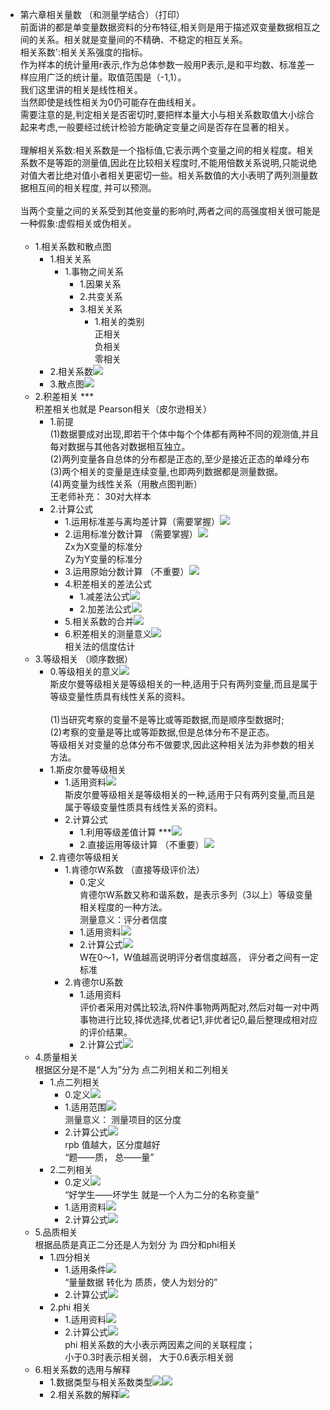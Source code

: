 -   第六章相关量数 （和测量学结合）（打印）  
    前面讲的都是单变量数据资料的分布特征,相关则是用于描述双变量数据相互之间的关系。相关就是变量间的不精确、不稳定的相互关系。  
    相关系数':相关关系强度的指标。  
    ​作为样本的统计量用r表示,作为总体参数一般用P表示,是和平均数、标准差一样应用广泛的统计量。取值范围是（-1,1）。  
    ​我们这里讲的相关是线性相关。  
    ​当然即使是线性相关为0仍可能存在曲线相关。  
    ​需要注意的是,判定相关是否密切时,要把样本量大小与相关系数取值大小综合起来考虑,一般要经过统计检验方能确定变量之间是否存在显著的相关。  
    ​  
    理解相关系数:相关系数是一个指标值,它表示两个变量之间的相关程度。相关系数不是等距的测量值,因此在比较相关程度时,不能用倍数关系说明,只能说绝对值大者比绝对值小者相关更密切一些。相关系数值的大小表明了两列测量数据相互间的相关程度, 并可以预测。  
    ​  
    当两个变量之间的关系受到其他变量的影响时,两者之间的高强度相关很可能是一种假象:虚假相关或伪相关。  
    ​
    -   1.相关系数和散点图  
        -   1.相关关系  
            -   1.事物之间关系  
                -   1.因果关系  
                -   2.共变关系  
                -   3.相关关系  
                    -   1.相关的类别  
                        正相关  
                        负相关  
                        零相关​
        -   2.相关系数![](https://api2.mubu.com/v3/document_image/a581c49f-d4a4-494c-abe9-6042e5592793-3785873.jpg)  
        -   3.散点图![](https://api2.mubu.com/v3/document_image/1ae47ebe-b71c-4717-a3f7-0f66fde0aa42-3785873.jpg)  
    -   2.积差相关 ***  
        积差相关也就是 Pearson相关（皮尔逊相关）
        -   1.前提  
            (1)数据要成对出现,即若干个体中每个个体都有两种不同的观测值,并且每对数据与其他各对数据相互独立。  
            (2)两列变量各自总体的分布都是正态的,至少是接近正态的单峰分布  
            (3)两个相关的变量是连续变量,也即两列数据都是测量数据。  
            (4)两变量为线性关系（用散点图判断）  
            王老师补充： 30对大样本​  
        -   2.计算公式  
            -   1.运用标准差与离均差计算（需要掌握）![](https://api2.mubu.com/v3/document_image/a3e0b788-634d-4c34-a557-fad28db1ad7c-3785873.jpg)  
            -   2.运用标准分数计算 （需要掌握）![](https://api2.mubu.com/v3/document_image/ad019fd1-9e7d-4337-b577-e4ae04f15824-3785873.jpg)  
                Zx为X变量的标准分  
                Zy为Y变量的标准分​
            -   3.运用原始分数计算 （不重要）![](https://api2.mubu.com/v3/document_image/77bddaa7-2f2d-48d8-b1b6-93c8def4e63c-3785873.jpg)  
            -   4.积差相关的差法公式  
                -   1.减差法公式![](https://api2.mubu.com/v3/document_image/4b0257c6-4103-4e3d-b46d-0d703f5104a4-3785873.jpg)  
                -   2.加差法公式![](https://api2.mubu.com/v3/document_image/93cf465c-fd8c-4ad2-b9c9-1b237c524e51-3785873.jpg)  
            -   5.相关系数的合并![](https://api2.mubu.com/v3/document_image/6174c4cf-48a4-46a9-b9d9-e7a0a5315fcf-3785873.jpg)  
            -   6.积差相关的测量意义![](https://api2.mubu.com/v3/document_image/f5bc0964-a4c1-48b5-ba11-6b1ed3f4159b-3785873.jpg)  
                相关法的信度估计
    -   3.等级相关 （顺序数据）  
        -   0.等级相关的意义![](https://api2.mubu.com/v3/document_image/475ee64f-c134-41a2-964a-63da98c367e7-3785873.jpg)  
            斯皮尔曼等级相关是等级相关的一种,适用于只有两列变量,而且是属于等级变量性质具有线性关系的资料。  
            ​  
            (1)当研究考察的变量不是等比或等距数据,而是顺序型数据时;  
            ​(2)考察的变量是等比或等距数据,但是总体分布不是正态。  
            ​等级相关对变量的总体分布不做要求,因此这种相关法为非参数的相关方法。
        -   1.斯皮尔曼等级相关  
            -   1.适用资料![](https://api2.mubu.com/v3/document_image/67bb73a9-0058-4ffe-b967-1079b35c04aa-3785873.jpg)  
                斯皮尔曼等级相关是等级相关的一种,适用于只有两列变量,而且是属于等级变量性质具有线性关系的资料。​​
            -   2.计算公式  
                -   1.利用等级差值计算 ***![](https://api2.mubu.com/v3/document_image/0acbad15-a1a7-4985-b278-06d8156a1ac0-3785873.jpg)  
                -   2.直接运用等级计算 （不重要）![](https://api2.mubu.com/v3/document_image/9d4e1a9d-0313-4f70-b81f-1e3811e20cd5-3785873.jpg)  
        -   2.肯德尔等级相关  
            -   1.肯德尔W系数 （直接等级评价法）  
                -   0.定义  
                    肯德尔W系数又称和谐系数，是表示多列（3以上）等级变量相关程度的一种方法。  
                    测量意义：评分者信度
                -   1.适用资料![](https://api2.mubu.com/v3/document_image/f5dd6bd4-5de9-4670-a642-224a5aac4f35-3785873.jpg)  
                -   2.计算公式![](https://api2.mubu.com/v3/document_image/45a0ec4d-55b6-4698-b473-28d3e078bf1b-3785873.jpg)  
                    W在0～1，W值越高说明评分者信度越高， 评分者之间有一定标准
            -   2.肯德尔U系数  
                -   1.适用资料  
                    评价者采用对偶比较法,将N件事物两两配对,然后对每一对中两事物进行比较,择优选择,优者记1,非优者记0,最后整理成相对应的评价结果。
                -   2.计算公式![](https://api2.mubu.com/v3/document_image/ed0e1f97-eabf-4e23-819d-36eb1334a699-3785873.jpg)  
    -   4.质量相关  
        根据区分是不是“人为”分为 点二列相关和二列相关
        -   1.点二列相关  
            -   0.定义![](https://api2.mubu.com/v3/document_image/2ab6d81d-0a4a-49fa-a6c8-f41e70d3eff2-3785873.jpg)  
            -   1.适用范围![](https://api2.mubu.com/v3/document_image/cb6b9c5d-0022-4488-8e36-4dbf36cc04b2-3785873.jpg)  
                测量意义： 测量项目的区分度
            -   2.计算公式![](https://api2.mubu.com/v3/document_image/4509134a-5108-4dda-8570-bacd4e28f286-3785873.jpg)  
                rpb 值越大，区分度越好  
                “题——质， 总——量” ​
        -   2.二列相关  
            -   0.定义![](https://api2.mubu.com/v3/document_image/cdd5b90a-b17f-482e-b810-af93596bd206-3785873.jpg)  
                “好学生——坏学生 就是一个人为二分的名称变量” 
            -   1.适用资料![](https://api2.mubu.com/v3/document_image/2c82998d-f004-4778-9bac-914ec561ce37-3785873.jpg)  
            -   2.计算公式![](https://api2.mubu.com/v3/document_image/ffc03e0c-1117-4a42-b44b-1936bebd05fa-3785873.jpg)  
    -   5.品质相关  
        根据品质是真正二分还是人为划分 为 四分和phi相关
        -   1.四分相关  
            -   1.适用条件![](https://api2.mubu.com/v3/document_image/30521f08-1039-45fa-a5b6-6a63fa5697df-3785873.jpg)  
                “量量数据 转化为 质质，使人为划分的”
            -   2.计算公式![](https://api2.mubu.com/v3/document_image/f78f1a6b-aaaa-4e98-bd9b-f039aad3f0c1-3785873.jpg)  
        -   2.phi 相关  
            -   1.适用资料![](https://api2.mubu.com/v3/document_image/6ea775a5-3c76-4f9d-81e8-ec74654d6ebc-3785873.jpg)  
            -   2.计算公式![](https://api2.mubu.com/v3/document_image/a1692303-334a-46bd-8596-23b0cd00a2e0-3785873.jpg)  
                phi 相关系数的大小表示两因素之间的关联程度；  
                ​ 小于0.3时表示相关弱， 大于0.6表示相关弱
    -   6.相关系数的选用与解释  
        -   1.数据类型与相关系数类型![](https://api2.mubu.com/v3/document_image/b84af2f2-7440-43c6-980d-ad91cadc8cd9-3785873.jpg)![](https://api2.mubu.com/v3/document_image/ef687128-75d0-4259-981a-22cd2bde352b-3785873.jpg)  
        -   2.相关系数的解释![](https://api2.mubu.com/v3/document_image/bc42baa1-a40d-4557-ae69-000b198801d6-3785873.jpg)
